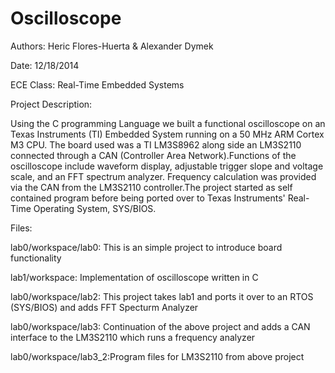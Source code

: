 # Oscilloscope
Authors: 	 Heric Flores-Huerta & Alexander Dymek

Date:	     12/18/2014

ECE Class: Real-Time Embedded Systems



Project Description:

Using the C programming Language we built a functional oscilloscope on an Texas Instruments (TI) Embedded System running on a 50 MHz ARM Cortex M3 CPU. The board used was a TI LM3S8962 along side an LM3S2110 connected through a CAN (Controller Area Network).Functions of the oscilloscope include waveform display, adjustable trigger slope and voltage scale, and an FFT spectrum analyzer. Frequency calculation was provided via the CAN from the LM3S2110 controller.The project started as self contained program before being ported over to Texas Instruments' Real-Time Operating System, SYS/BIOS.



Files:

lab0/workspace/lab0:  This is an simple project to introduce board functionality

lab1/workspace:       Implementation of oscilloscope written in C

lab0/workspace/lab2:  This project takes lab1 and ports it over to an RTOS (SYS/BIOS) and adds FFT Specturm Analyzer

lab0/workspace/lab3:  Continuation of the above project and adds a CAN interface to the LM3S2110 which runs a frequency analyzer

lab0/workspace/lab3_2:Program files for LM3S2110 from above project

